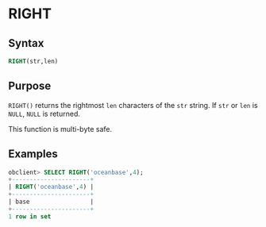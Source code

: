 # RIGHT

## Syntax

```sql
RIGHT(str,len)
```

## Purpose

`RIGHT()` returns the rightmost `len` characters of the `str` string. If `str` or `len` is `NULL`, `NULL` is returned.

This function is multi-byte safe.

## Examples

```sql
obclient> SELECT RIGHT('oceanbase',4);
+----------------------+
| RIGHT('oceanbase',4) |
+----------------------+
| base                 |
+----------------------+
1 row in set
```
